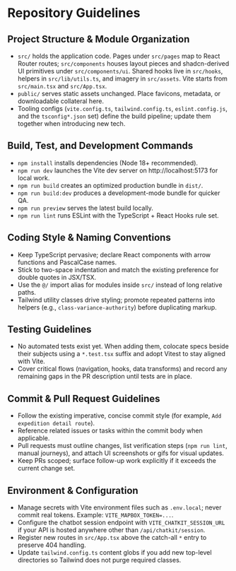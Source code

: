 # Repository Guidelines

## Project Structure & Module Organization
- `src/` holds the application code. Pages under `src/pages` map to React Router routes; `src/components` houses layout pieces and shadcn-derived UI primitives under `src/components/ui`. Shared hooks live in `src/hooks`, helpers in `src/lib/utils.ts`, and imagery in `src/assets`. Vite starts from `src/main.tsx` and `src/App.tsx`.
- `public/` serves static assets unchanged. Place favicons, metadata, or downloadable collateral here.
- Tooling configs (`vite.config.ts`, `tailwind.config.ts`, `eslint.config.js`, and the `tsconfig*.json` set) define the build pipeline; update them together when introducing new tech.

## Build, Test, and Development Commands
- `npm install` installs dependencies (Node 18+ recommended).
- `npm run dev` launches the Vite dev server on http://localhost:5173 for local work.
- `npm run build` creates an optimized production bundle in `dist/`.
- `npm run build:dev` produces a development-mode bundle for quicker QA.
- `npm run preview` serves the latest build locally.
- `npm run lint` runs ESLint with the TypeScript + React Hooks rule set.

## Coding Style & Naming Conventions
- Keep TypeScript pervasive; declare React components with arrow functions and PascalCase names.
- Stick to two-space indentation and match the existing preference for double quotes in JSX/TSX.
- Use the `@/` import alias for modules inside `src/` instead of long relative paths.
- Tailwind utility classes drive styling; promote repeated patterns into helpers (e.g., `class-variance-authority`) before duplicating markup.

## Testing Guidelines
- No automated tests exist yet. When adding them, colocate specs beside their subjects using a `*.test.tsx` suffix and adopt Vitest to stay aligned with Vite.
- Cover critical flows (navigation, hooks, data transforms) and record any remaining gaps in the PR description until tests are in place.

## Commit & Pull Request Guidelines
- Follow the existing imperative, concise commit style (for example, `Add expedition detail route`).
- Reference related issues or tasks within the commit body when applicable.
- Pull requests must outline changes, list verification steps (`npm run lint`, manual journeys), and attach UI screenshots or gifs for visual updates.
- Keep PRs scoped; surface follow-up work explicitly if it exceeds the current change set.

## Environment & Configuration
- Manage secrets with Vite environment files such as `.env.local`; never commit real tokens. Example: `VITE_MAPBOX_TOKEN=...`.
- Configure the chatbot session endpoint with `VITE_CHATKIT_SESSION_URL` if your API is hosted anywhere other than `/api/chatkit/session`.
- Register new routes in `src/App.tsx` above the catch-all `*` entry to preserve 404 handling.
- Update `tailwind.config.ts` content globs if you add new top-level directories so Tailwind does not purge required classes.
